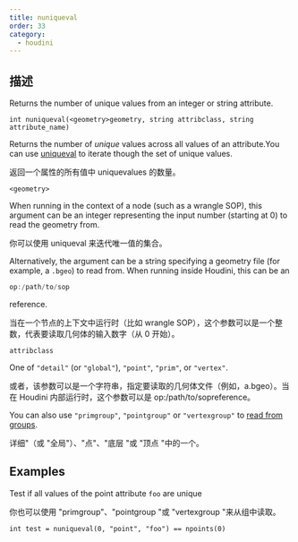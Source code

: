 ```yaml
---
title: nuniqueval
order: 33
category:
  - houdini
---
```

    
## 描述

Returns the number of unique values from an integer or string attribute.

`int nuniqueval(<geometry>geometry, string attribclass, string attribute_name)`

Returns the number of _unique_ values across all values of an attribute.You
can use [uniqueval](uniqueval.html "Returns one of the set of unique values
across all values for an int or string attribute.") to iterate though the set
of unique values.

返回一个属性的所有值中 uniquevalues 的数量。

`<geometry>`

When running in the context of a node (such as a wrangle SOP), this argument
can be an integer representing the input number (starting at 0) to read the
geometry from.

你可以使用 uniqueval 来迭代唯一值的集合。

Alternatively, the argument can be a string specifying a geometry file (for
example, a `.bgeo`) to read from. When running inside Houdini, this can be an

```c
op:/path/to/sop
```

reference.

当在一个节点的上下文中运行时（比如 wrangle SOP），这个参数可以是一个整数，代表要读取几何体的输入数字（从 0 开始）。

`attribclass`

One of `"detail"` (or `"global"`), `"point"`, `"prim"`, or `"vertex"`.

或者，该参数可以是一个字符串，指定要读取的几何体文件（例如，a.bgeo）。当在 Houdini 内部运行时，这个参数可以是 op:/path/to/sopreference。

You can also use `"primgroup"`, `"pointgroup"` or `"vertexgroup"` to [read
from groups](../groups.html "You can read the contents of
primitive/point/vertex groups in VEX as if they were attributes.").

详细"（或 "全局"）、"点"、"底层 "或 "顶点 "中的一个。

## Examples

Test if all values of the point attribute `foo` are unique

你也可以使用 "primgroup"、"pointgroup "或 "vertexgroup "来从组中读取。

    int test = nuniqueval(0, "point", "foo") == npoints(0)
